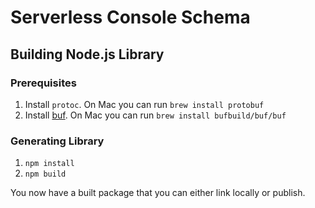 # Serverless Console Schema

## Building Node.js Library

### Prerequisites

1. Install `protoc`. On Mac you can run `brew install protobuf`
2. Install [buf](https://docs.buf.build/installation). On Mac you can run `brew install bufbuild/buf/buf`

### Generating Library

1. `npm install`
2. `npm build`

You now have a built package that you can either link locally or publish.

